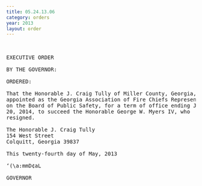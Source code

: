 ```yaml
---
title: 05.24.13.06
category: orders
year: 2013
layout: order
---
```


<pre> 

EXECUTIVE ORDER

BY THE GOVERNOR:

ORDERED:

That the Honorable J. Craig Tully of Miller County, Georgia, is
appointed as the Georgia Association of Fire Chiefs Representative
on the Board of Public Safety, for a term of office ending January
20, 2014, to succeed the Honorable George W. Myers IV, who
resigned.

The Honorable J. Craig Tully
154 West Street
Colquitt, Georgia 39837

This twenty-fourth day of May, 2013

‘(\a:mmD¢aL

GOVERNOR

</pre>
